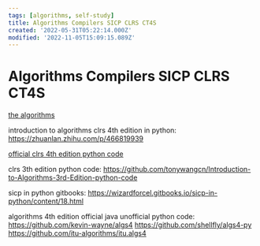 ```yaml
---
tags: [algorithms, self-study]
title: Algorithms Compilers SICP CLRS CT4S
created: '2022-05-31T05:22:14.000Z'
modified: '2022-11-05T15:09:15.089Z'
---
```


# Algorithms Compilers SICP CLRS CT4S

[the algorithms](https://the-algorithms.com/)

introduction to algorithms clrs 4th edition in python:
https://zhuanlan.zhihu.com/p/466819939

[official clrs 4th edition python code](https://github.com/James4Ever0/CLRS-Python-Implementation)

clrs 3th edition python code:
https://github.com/tonywangcn/Introduction-to-Algorithms-3rd-Edition-python-code

sicp in python gitbooks:
https://wizardforcel.gitbooks.io/sicp-in-python/content/18.html

algorithms 4th edition official java unofficial python code:
https://github.com/kevin-wayne/algs4
https://github.com/shellfly/algs4-py
https://github.com/itu-algorithms/itu.algs4
